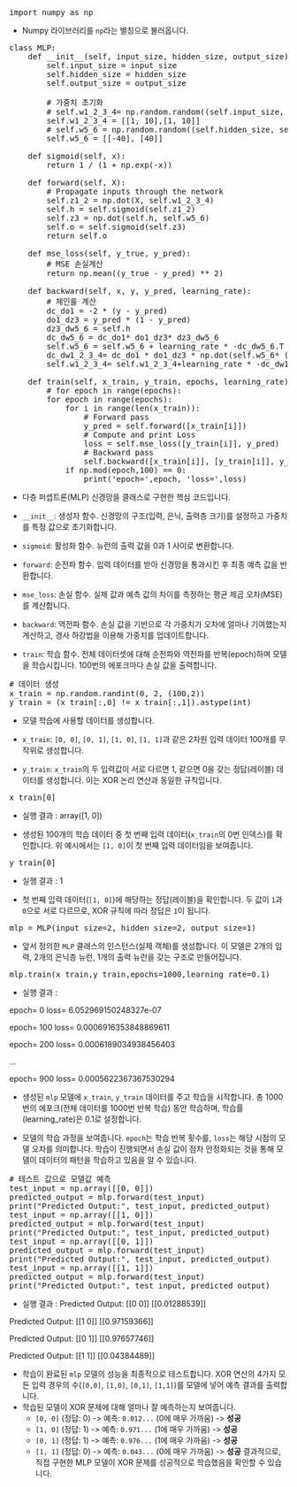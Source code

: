 <pre>
import numpy as np
</pre>

- Numpy 라이브러리를 `np`라는 별칭으로 불러옵니다. 

<pre>
class MLP:
    def __init__(self, input_size, hidden_size, output_size):
        self.input_size = input_size
        self.hidden_size = hidden_size
        self.output_size = output_size

        # 가중치 초기화
        # self.w1_2_3_4= np.random.random((self.input_size, self.hidden_size))
        self.w1_2_3_4 = [[1, 10],[1, 10]]
        # self.w5_6 = np.random.random((self.hidden_size, self.output_size))
        self.w5_6 = [[-40], [40]]

    def sigmoid(self, x):
        return 1 / (1 + np.exp(-x))

    def forward(self, X):
        # Propagate inputs through the network
        self.z1_2 = np.dot(X, self.w1_2_3_4)
        self.h = self.sigmoid(self.z1_2)
        self.z3 = np.dot(self.h, self.w5_6)
        self.o = self.sigmoid(self.z3)
        return self.o

    def mse_loss(self, y_true, y_pred):
        # MSE 손실계산
        return np.mean((y_true - y_pred) ** 2)

    def backward(self, x, y, y_pred, learning_rate):
        # 체인룰 계산
        dc_do1 = -2 * (y - y_pred)
        do1_dz3 = y_pred * (1 - y_pred)
        dz3_dw5_6 = self.h
        dc_dw5_6 = dc_do1* do1_dz3* dz3_dw5_6
        self.w5_6 = self.w5_6 + learning_rate * -dc_dw5_6.T                 # 2 x 1
        dc_dw1_2_3_4= dc_do1 * do1_dz3 * np.dot(self.w5_6* (self.h * (1 - self.h)).T,x)
        self.w1_2_3_4= self.w1_2_3_4+learning_rate * -dc_dw1_2_3_4.T

    def train(self, x_train, y_train, epochs, learning_rate):
        # for epoch in range(epochs):
        for epoch in range(epochs):
            for i in range(len(x_train)):
                # Forward pass
                y_pred = self.forward([x_train[i]])
                # Compute and print Loss
                loss = self.mse_loss([y_train[i]], y_pred)
                # Backward pass
                self.backward([x_train[i]], [y_train[i]], y_pred, learning_rate)
            if np.mod(epoch,100) == 0:
                print('epoch=',epoch, 'loss=',loss)
</pre>
- 다층 퍼셉트론(MLP) 신경망을 클래스로 구현한 핵심 코드입니다.
  
- `__init__`: 생성자 함수. 신경망의 구조(입력, 은닉, 출력층 크기)를 설정하고 가중치를 특정 값으로 초기화합니다.
  
- `sigmoid`: 활성화 함수. 뉴런의 출력 값을 0과 1 사이로 변환합니다.
  
- `forward`: 순전파 함수. 입력 데이터를 받아 신경망을 통과시킨 후 최종 예측 값을 반환합니다.
  
- `mse_loss`: 손실 함수. 실제 값과 예측 값의 차이를 측정하는 평균 제곱 오차(MSE)를 계산합니다.
  
- `backward`: 역전파 함수. 손실 값을 기반으로 각 가중치가 오차에 얼마나 기여했는지 계산하고, 경사 하강법을 이용해 가중치를 업데이트합니다.
  
- `train`: 학습 함수. 전체 데이터셋에 대해 순전파와 역전파를 반복(epoch)하며 모델을 학습시킵니다. 100번의 에포크마다 손실 값을 출력합니다.
  
<pre>
# 데이터 생성
x_train = np.random.randint(0, 2, (100,2))
y_train = (x_train[:,0] != x_train[:,1]).astype(int)
</pre>


- 모델 학습에 사용할 데이터를 생성합니다.
  
- `x_train`: `[0, 0]`, `[0, 1]`, `[1, 0]`, `[1, 1]`과 같은 2차원 입력 데이터 100개를 무작위로 생성합니다.
  
- `y_train`: `x_train`의 두 입력값이 서로 다르면 1, 같으면 0을 갖는 정답(레이블) 데이터를 생성합니다. 이는 XOR 논리 연산과 동일한 규칙입니다.
  

<pre>
x_train[0]
</pre>

- 실행 결과 : array([1, 0])
  
- 생성된 100개의 학습 데이터 중 첫 번째 입력 데이터(`x_train`의 0번 인덱스)를 확인합니다. 위 예시에서는 `[1, 0]`이 첫 번째 입력 데이터임을 보여줍니다.

<pre>
y_train[0]
</pre>

- 실행 결과 : 1

- 첫 번째 입력 데이터(`[1, 0]`)에 해당하는 정답(레이블)을 확인합니다. 두 값이 `1`과 `0`으로 서로 다르므로, XOR 규칙에 따라 정답은 `1`이 됩니다.

<pre>
mlp = MLP(input_size=2, hidden_size=2, output_size=1)
</pre>

- 앞서 정의한 `MLP` 클래스의 인스턴스(실제 객체)를 생성합니다. 이 모델은 2개의 입력, 2개의 은닉층 뉴런, 1개의 출력 뉴런을 갖는 구조로 만들어집니다.

<pre>
mlp.train(x_train,y_train,epochs=1000,learning_rate=0.1)
</pre>

- 실행 결과 :
  
epoch= 0 loss= 6.052969150248327e-07

epoch= 100 loss= 0.0006916353848869611

epoch= 200 loss= 0.0006189034938456403

...

epoch= 900 loss= 0.0005622367367530294

- 생성된 `mlp` 모델에 `x_train`, `y_train` 데이터를 주고 학습을 시작합니다. 총 1000번의 에포크(전체 데이터를 1000번 반복 학습) 동안 학습하며, 학습률(learning_rate)은 0.1로 설정합니다.
  
- 모델의 학습 과정을 보여줍니다. `epoch`는 학습 반복 횟수를, `loss`는 해당 시점의 모델 오차를 의미합니다. 학습이 진행되면서 손실 값이 점차 안정화되는 것을 통해 모델이 데이터의 패턴을 학습하고 있음을 알 수 있습니다.

<pre>
# 테스트 값으로 모델값 예측
test_input = np.array([[0, 0]])
predicted_output = mlp.forward(test_input)
print("Predicted Output:", test_input, predicted_output)
test_input = np.array([[1, 0]])
predicted_output = mlp.forward(test_input)
print("Predicted Output:", test_input, predicted_output)
test_input = np.array([[0, 1]])
predicted_output = mlp.forward(test_input)
print("Predicted Output:", test_input, predicted_output)
test_input = np.array([[1, 1]])
predicted_output = mlp.forward(test_input)
print("Predicted Output:", test_input, predicted_output)
</pre>

- 실행 결과 :
Predicted Output: [[0 0]] [[0.01288539]]

Predicted Output: [[1 0]] [[0.97159366]]

Predicted Output: [[0 1]] [[0.97657746]]

Predicted Output: [[1 1]] [[0.04384489]]

- 학습이 완료된 `mlp` 모델의 성능을 최종적으로 테스트합니다. XOR 연산의 4가지 모든 입력 경우의 수(`[0,0]`, `[1,0]`, `[0,1]`, `[1,1]`)를 모델에 넣어 예측 결과를 출력합니다.
- 학습된 모델이 XOR 문제에 대해 얼마나 잘 예측하는지 보여줍니다.
    - `[0, 0]` (정답: 0) -> 예측: `0.012...` (0에 매우 가까움) -> **성공**
    - `[1, 0]` (정답: 1) -> 예측: `0.971...` (1에 매우 가까움) -> **성공**
    - `[0, 1]` (정답: 1) -> 예측: `0.976...` (1에 매우 가까움) -> **성공**
    - `[1, 1]` (정답: 0) -> 예측: `0.043...` (0에 매우 가까움) -> **성공**
    결과적으로, 직접 구현한 MLP 모델이 XOR 문제를 성공적으로 학습했음을 확인할 수 있습니다.
